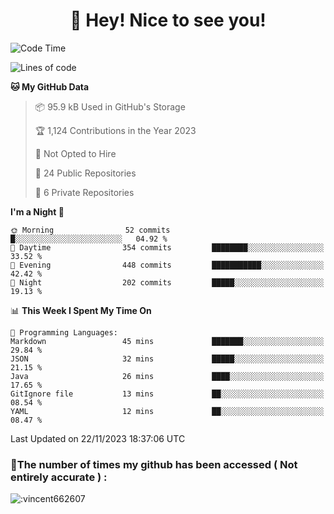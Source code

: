 <!--
### Hi there 👋

**vincent662607/vincent662607** is a ✨ _special_ ✨ repository because its `README.md` (this file) appears on your GitHub profile.

Here are some ideas to get you started:

- 🔭 I’m currently working on ...
- 🌱 I’m currently learning ...
- 👯 I’m looking to collaborate on ...
- 🤔 I’m looking for help with ...
- 💬 Ask me about ...
- 📫 How to reach me: ...
- 😄 Pronouns: ...
- ⚡ Fun fact: ...
-->

<h1 align="center">
	👋 Hey! Nice to see you!
</h1>

<!--START_SECTION:waka-->
![Code Time](http://img.shields.io/badge/Code%20Time-245%20hrs%2016%20mins-blue)

![Lines of code](https://img.shields.io/badge/From%20Hello%20World%20I%27ve%20Written-429.4%20thousand%20lines%20of%20code-blue)

**🐱 My GitHub Data** 

> 📦 95.9 kB Used in GitHub's Storage 
 > 
> 🏆 1,124 Contributions in the Year 2023
 > 
> 🚫 Not Opted to Hire
 > 
> 📜 24 Public Repositories 
 > 
> 🔑 6 Private Repositories 
 > 
**I'm a Night 🦉** 

```text
🌞 Morning                52 commits          █░░░░░░░░░░░░░░░░░░░░░░░░   04.92 % 
🌆 Daytime                354 commits         ████████░░░░░░░░░░░░░░░░░   33.52 % 
🌃 Evening                448 commits         ███████████░░░░░░░░░░░░░░   42.42 % 
🌙 Night                  202 commits         █████░░░░░░░░░░░░░░░░░░░░   19.13 % 
```


📊 **This Week I Spent My Time On** 

```text
💬 Programming Languages: 
Markdown                 45 mins             ███████░░░░░░░░░░░░░░░░░░   29.84 % 
JSON                     32 mins             █████░░░░░░░░░░░░░░░░░░░░   21.15 % 
Java                     26 mins             ████░░░░░░░░░░░░░░░░░░░░░   17.65 % 
GitIgnore file           13 mins             ██░░░░░░░░░░░░░░░░░░░░░░░   08.54 % 
YAML                     12 mins             ██░░░░░░░░░░░░░░░░░░░░░░░   08.47 % 
```


 Last Updated on 22/11/2023 18:37:06 UTC
<!--END_SECTION:waka-->

### 📍The number of times my github has been accessed ( Not entirely accurate ) :

<img src="https://count.getloli.com/get/@:vincent662607?theme=rule34" alt=":vincent662607" />
